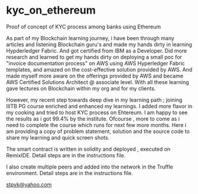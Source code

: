 # kyc_on_ethereum
Proof of concept of KYC process among banks using Ethereum

As part of my Blockchain learning journey, i have been through many articles and listening Blockchain guru's and made my hands dirty in learning Hypderledger Fabric. And got certified from IBM as a Developer. Did more research and learned to get my hands dirty on deploying a small poc for "invoice documentation process" on AWS using AWS Hyperledger Fabric templates, and amazed on the cost-effective solution provided by AWS. And made myself more aware on the offerings provided by AWS and became AWS Certified Solutions Architect @ associate level. With all these learning gave lectures on Blockchain within my org and for my clients.

However, my recent step towards deep dive in my learning path ; joining IIITB PG course enriched and enhanced my learnings. I added more flavor in my cooking and tried to host KYC process on Ehtereum. I am happy to see the results as i got 99.4% by the institute. Ofcourse , more to come as i need to complete the course which runs for next few more months.
Here i am providing a copy of problem statement, solution and the source code to share my learning and quick screen shots.

The smart contract is written in solidity and deployed , executed on RemixIDE. Detail steps are in the instructions file.

I also create multiple peers and added into the network in the Truffle environment. Detail steps are in the instructions file.

stpvk@yahoo.com
